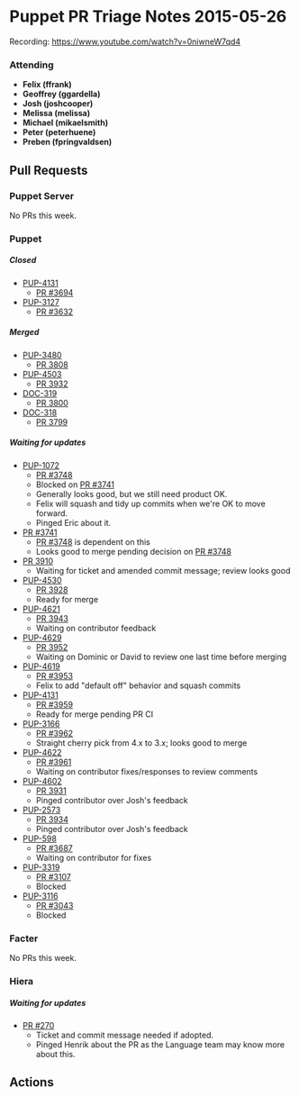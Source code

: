 # Puppet PR Triage Notes 2015-05-26

Recording: https://www.youtube.com/watch?v=0niwneW7qd4

### Attending

* **Felix (ffrank)**
* **Geoffrey (ggardella)**
* **Josh (joshcooper)**
* **Melissa (melissa)**
* **Michael (mikaelsmith)**
* **Peter (peterhuene)**
* **Preben (fpringvaldsen)**

## Pull Requests

### Puppet Server

No PRs this week.

### Puppet

##### Closed

* [PUP-4131](https://tickets.puppetlabs.com/browse/PUP-4131)
  - [PR #3694](https://github.com/puppetlabs/puppet/pull/3694)
* [PUP-3127](https://tickets.puppetlabs.com/browse/PUP-3127)
  - [PR #3632](https://github.com/puppetlabs/puppet/pull/3632)

##### Merged

* [PUP-3480](https://tickets.puppetlabs.com/browse/PUP-3480)
  - [PR 3808](https://github.com/puppetlabs/puppet/pull/3808)
* [PUP-4503](https://tickets.puppetlabs.com/browse/PUP-4503)
  - [PR 3932](https://github.com/puppetlabs/puppet/pull/3932)
* [DOC-319](https://tickets.puppetlabs.com/browse/DOCUMENT-319)
  - [PR 3800](https://github.com/puppetlabs/puppet/pull/3800)
* [DOC-318](https://tickets.puppetlabs.com/browse/DOCUMENT-318)
  - [PR 3799](https://github.com/puppetlabs/puppet/pull/3799)

##### Waiting for updates

* [PUP-1072](https://tickets.puppetlabs.com/browse/PUP-1072)
  - [PR #3748](https://github.com/puppetlabs/puppet/pull/3748)
  - Blocked on [PR #3741](https://github.com/puppetlabs/puppet/pull/3741)
  - Generally looks good, but we still need product OK.
  - Felix will squash and tidy up commits when we're OK to move forward.
  - Pinged Eric about it.
* [PR #3741](https://github.com/puppetlabs/puppet/pull/3741)
  - [PR #3748](https://github.com/puppetlabs/puppet/pull/3748) is dependent on this
  - Looks good to merge pending decision on [PR #3748](https://github.com/puppetlabs/puppet/pull/3748)
* [PR 3910](https://github.com/puppetlabs/puppet/pull/3910)
  - Waiting for ticket and amended commit message; review looks good
* [PUP-4530](https://tickets.puppetlabs.com/browse/PUP-4530)
  - [PR 3928](https://github.com/puppetlabs/puppet/pull/3928)
  - Ready for merge
* [PUP-4621](https://tickets.puppetlabs.com/browse/PUP-4621)
  - [PR 3943](https://github.com/puppetlabs/puppet/pull/3943)
  - Waiting on contributor feedback
* [PUP-4629](https://tickets.puppetlabs.com/browse/PUP-4629)
  - [PR 3952](https://github.com/puppetlabs/puppet/pull/3952)
  - Waiting on Dominic or David to review one last time before merging
* [PUP-4619](https://tickets.puppetlabs.com/browse/PUP-4619)
  - [PR #3953](https://github.com/puppetlabs/puppet/pull/3953)
  - Felix to add "default off" behavior and squash commits
* [PUP-4131](https://tickets.puppetlabs.com/browse/PUP-4131)
  - [PR #3959](https://github.com/puppetlabs/puppet/pull/3959)
  - Ready for merge pending PR CI
* [PUP-3166](https://tickets.puppetlabs.com/browse/PUP-3166)
  - [PR #3962](https://github.com/puppetlabs/puppet/pull/3962)
  - Straight cherry pick from 4.x to 3.x; looks good to merge
* [PUP-4622](https://tickets.puppetlabs.com/browse/PUP-4622)
  - [PR #3961](https://github.com/puppetlabs/puppet/pull/3961)
  - Waiting on contributor fixes/responses to review comments
* [PUP-4602](https://tickets.puppetlabs.com/browse/PUP-4602)
  - [PR 3931](https://github.com/puppetlabs/puppet/pull/3931)
  - Pinged contributor over Josh's feedback
* [PUP-2573](https://tickets.puppetlabs.com/browse/PUP-2573)
  - [PR 3934](https://github.com/puppetlabs/puppet/pull/3934)
  - Pinged contributor over Josh's feedback
* [PUP-598](https://tickets.puppetlabs.com/browse/PUP-598)
  - [PR #3687](https://github.com/puppetlabs/puppet/pull/3687)
  - Waiting on contributor for fixes
* [PUP-3319](https://tickets.puppetlabs.com/browse/PUP-3319)
  - [PR #3107](https://github.com/puppetlabs/puppet/pull/3107)
  - Blocked
* [PUP-3116](https://tickets.puppetlabs.com/browse/PUP-3116)
  - [PR #3043](https://github.com/puppetlabs/puppet/pull/3043)
  - Blocked

### Facter

No PRs this week.

### Hiera

##### Waiting for updates

* [PR #270](https://github.com/puppetlabs/hiera/pull/270)
  - Ticket and commit message needed if adopted.
  - Pinged Henrik about the PR as the Language team may know more about this.

## Actions
